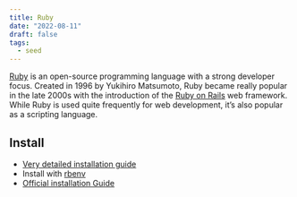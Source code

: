 ```yaml
---
title: Ruby
date: "2022-08-11"
draft: false
tags:
  - seed
---
```


[Ruby](https://www.ruby-lang.org/en/about/) is an open-source programming language with a strong developer focus. Created in 1996 by Yukihiro Matsumoto, Ruby became really popular in the late 2000s with the introduction of the [Ruby on Rails](https://rubyonrails.org/) web framework. While Ruby is used quite frequently for web development, it’s also popular as a scripting language.

## Install

- [Very detailed installation guide](https://stackify.com/install-ruby-on-your-mac-everything-you-need-to-get-going/)
- Install with [rbenv](https://github.com/rbenv/rbenv)
- [Official installation Guide](https://www.ruby-lang.org/de/documentation/installation/)
